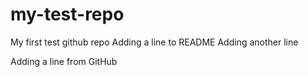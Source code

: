 # my-test-repo
My first test github repo
Adding a line to README
Adding another line

Adding a line from GitHub
